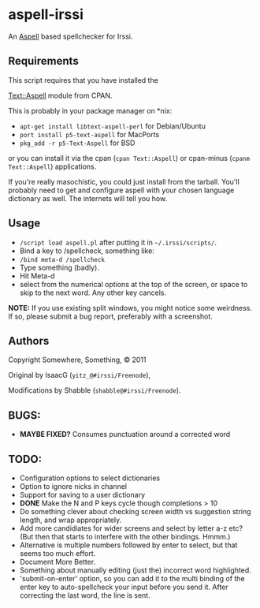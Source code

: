 # aspell-irssi

An [Aspell](http://aspell.net/) based spellchecker for Irssi.

## Requirements

This script requires that you have installed the

[Text::Aspell](http://search.cpan.org/~hank/Text-Aspell-0.09/Aspell.pm) module
from CPAN.

This is probably in your package manager on *nix:

* `apt-get install libtext-aspell-perl` for Debian/Ubuntu
* `port install p5-text-aspell` for MacPorts
* `pkg_add -r p5-Text-Aspell` for BSD

or you can install it via the cpan (`cpan Text::Aspell`) or 
cpan-minus (`cpanm Text::Aspell`) applications.

If you're really masochistic, you could just install from the tarball.
You'll probably need to get and configure aspell with your chosen language
dictionary as well. The internets will tell you how.

## Usage

* `/script load aspell.pl` after putting it in `~/.irssi/scripts/`.
* Bind a key to /spellcheck, something like:
* `/bind meta-d /spellcheck`
* Type something (badly).
* Hit Meta-d
* select from the numerical options at the top of the screen, or space to skip
  to the next word.  Any other key cancels.
  
__NOTE:__ If you use existing split windows, you might notice some weirdness.
If so, please submit a bug report, preferably with a screenshot.

## Authors

Copyright Somewhere, Something, &copy; 2011

Original by IsaacG (`yitz_@#irssi/Freenode`), 

Modifications by Shabble (`shabble@#irssi/Freenode`).

## BUGS:

* __MAYBE FIXED?__ Consumes punctuation around a corrected word


## TODO:

* Configuration options to select dictionaries
 * Option to ignore nicks in channel
* Support for saving to a user dictionary
* __DONE__ Make the N and P keys cycle though completions > 10
* Do something clever about checking screen width vs suggestion
  string length, and wrap appropriately.
 * Add more candidiates for wider screens and select by letter a-z etc?
  (But then that starts to interfere with the other bindings. Hmmm.)
 * Alternative is multiple numbers followed by enter to select, but that
   seems too much effort.
* Document More Better.
* Something about manually editing (just the) incorrect word highlighted.
* 'submit-on-enter' option, so you can add it to the multi binding of the
  enter key to auto-spellcheck your input before you send it. After correcting
  the last word, the line is sent.

